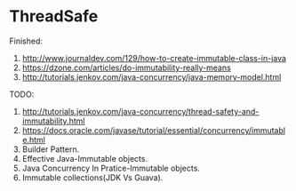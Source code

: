 # ThreadSafe
Finished: <br>
1. http://www.journaldev.com/129/how-to-create-immutable-class-in-java <br>
2. https://dzone.com/articles/do-immutability-really-means <br>
3. http://tutorials.jenkov.com/java-concurrency/java-memory-model.html<br>

TODO:
1. http://tutorials.jenkov.com/java-concurrency/thread-safety-and-immutability.html<br>
2. https://docs.oracle.com/javase/tutorial/essential/concurrency/immutable.html<br>
3. Builder Pattern.<br>
4. Effective Java-Immutable objects.<br>
5. Java Concurrency In Pratice-Immutable objects.<br>
6. Immutable collections(JDK Vs Guava).<br>



